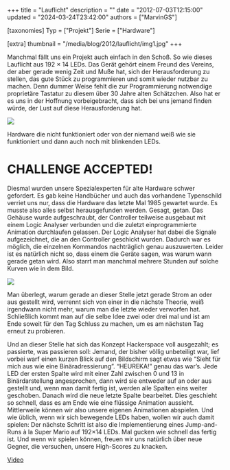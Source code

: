 +++
title = "Lauflicht"
description = ""
date = "2012-07-03T12:15:00"
updated = "2024-03-24T23:42:00"
authors = ["MarvinGS"]

[taxonomies]
Typ = ["Projekt"]
Serie = ["Hardware"]

[extra]
thumbnail = "/media/blog/2012/lauflicht/img1.jpg"
+++

Manchmal fällt uns ein Projekt auch einfach in den Schoß. So wie dieses
Lauflicht aus 192 × 14 LEDs. Das Gerät gehört einem Freund des Vereins, der aber
gerade wenig Zeit und Muße hat, sich der Herausforderung zu stellen, das gute
Stück zu programmieren und somit wieder nutzbar zu machen. Denn dummer Weise
fehlt die zur Programmierung notwendige proprietäre Tastatur zu diesem über 30
Jahre alten Schätzchen. Also hat er es uns in der Hoffnung vorbeigebracht, dass
sich bei uns jemand finden würde, der Lust auf diese Herausforderung hat.

![](../../../media/blog/2012/lauflicht/img1.jpg)

Hardware die nicht funktioniert oder von der niemand weiß wie sie funktioniert
und dann auch noch mit blinkenden LEDs.

# CHALLENGE ACCEPTED!

Diesmal wurden unsere Spezialexperten für alte Hardware schwer gefordert. Es
gab keine Handbücher und auch das vorhandene Typenschild verriet uns nur, dass
die Hardware das letzte Mal 1985 gewartet wurde. Es musste also alles selbst
herausgefunden werden. Gesagt, getan. Das Gehäuse wurde aufgeschraubt, der
Controller teilweise ausgebaut mit einem Logic Analyser verbunden und die
zuletzt einprogrammierte Animation durchlaufen gelassen. Der Logic Analyser
hat dabei die Signale aufgezeichnet, die an den Controller geschickt wurden.
Dadurch war es möglich, die einzelnen Kommandos nachträglich genau auszuwerten.
Leider ist es natürlich nicht so, dass einem die Geräte sagen, was warum wann
gerade getan wird. Also starrt man manchmal mehrere Stunden auf solche Kurven
wie in dem Bild.

![](../../../media/blog/2012/lauflicht/img2.jpg)

Man überlegt, warum gerade an dieser Stelle jetzt gerade Strom an oder aus
gestellt wird, verrennt sich von einer in die nächste Theorie, weiß irgendwann
nicht mehr, warum man die letzte wieder verworfen hat. Schließlich kommt man
auf die selbe Idee zwei oder drei mal und ist am Ende soweit für den Tag
Schluss zu machen, um es am nächsten Tag erneut zu probieren.

Und an dieser Stelle hat sich das Konzept Hackerspace voll ausgezahlt; es
passierte, was passieren soll: Jemand, der bisher völlig unbeteiligt war, lief
vorbei warf einen kurzen Blick auf den Bildschirm sagt etwas wie “Sieht für
mich aus wie eine Binäradressierung”. “HEUREKA!” genau das war’s. Jede LED der
ersten Spalte wird mit einer Zahl zwischen 0 und 13 in Binärdarstellung
angesprochen, dann wird sie entweder auf an oder aus gestellt und, wenn man
damit fertig ist, werden alle Spalten eins weiter geschoben. Danach wird die
neue letzte Spalte bearbeitet. Dies geschieht so schnell, dass es am Ende wie
eine flüssige Animation aussieht. Mittlerweile können wir also unsere eigenen
Animationen abspielen. Und wie üblich, wenn wir sich bewegende LEDs haben,
wollen wir auch damit spielen: Der nächste Schritt ist also die Implementierung
eines Jump-and-Runs à la Super Mario auf 192×14 LEDs. Mal gucken wie schnell
das fertig ist. Und wenn wir spielen können, freuen wir uns natürlich über neue
Gegner, die versuchen, unsere High-Scores zu knacken.

[Video](https://youtube.com/watch?v=Ilu1I9LmIsU)
